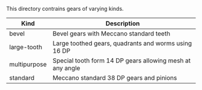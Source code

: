 This directory contrains gears of varying kinds.

Kind | Description
---- | -----------
bevel | Bevel gears with Meccano standard teeth
large-tooth | Large toothed gears, quadrants and worms using 16 DP
multipurpose | Special tooth form 14 DP gears allowing mesh at any angle
standard | Meccano standard 38 DP gears and pinions
